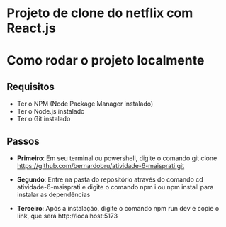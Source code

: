 # Projeto de clone do netflix com React.js

# Como rodar o projeto localmente

## Requisitos

- Ter o NPM (Node Package Manager instalado)
- Ter o Node.js instalado
- Ter o Git instalado

## Passos
- **Primeiro**: Em seu terminal ou powershell, digite o comando git clone https://github.com/bernardobru/atividade-6-maisprati.git

- **Segundo**: Entre na pasta do repositório através do comando cd atividade-6-maisprati e digite o comando npm i ou npm install para instalar as dependências

- **Terceiro**: Após a instalação, digite o comando npm run dev e copie o link, que será http://localhost:5173
